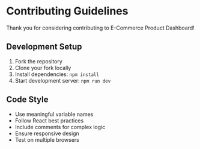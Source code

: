 # Contributing Guidelines

Thank you for considering contributing to E-Commerce Product Dashboard!

## Development Setup

1. Fork the repository
2. Clone your fork locally
3. Install dependencies: `npm install`
4. Start development server: `npm run dev`

## Code Style

- Use meaningful variable names
- Follow React best practices
- Include comments for complex logic
- Ensure responsive design
- Test on multiple browsers
